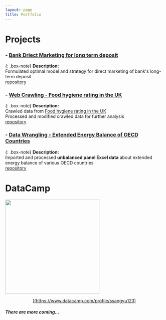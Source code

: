 ```yaml
---
layout: page
title: Portfolio
---
```


# Projects

### - [Bank Driect Marketing for long term deposit](https://sakjung.github.io/bank/)

{: .box-note}
**Description:**
<br />Formulated optimal model and strategy for direct marketing of bank's long-term deposit
<br />[repository](https://github.com/sakjung/bank.git)

### - [Web Crawling - Food hygiene rating in the UK](https://sakjung.github.io/food-hygiene-rating)

{: .box-note}
**Description:**
<br />Crawled data from [Food hygiene rating in the UK](https://data.food.gov.uk/catalog/datasets/38dd8d6a-5ab1-4f50-b753-ab33288e3200)
<br />Processed and modified crawled data for further analysis
<br />[repository](https://github.com/sakjung/food-hygiene-rating.git)

### - [Data Wrangling - Extended Energy Balance of OECD Countries](https://sakjung.github.io/extended-energy-balance-oecd/)

{: .box-note}
**Description:**
<br />Imported and processed **unbalanced panel Excel data** about extended energy balance of various OECD countries 
<br />[repository](https://github.com/sakjung/extended-energy-balance-oecd.git)


# DataCamp

  [<img src="https://course_report_production.s3.amazonaws.com/rich/rich_files/rich_files/874/s200/datacamp-logo.png" width = "300" height = "300">](https://www.datacamp.com/profile/ssangyu123)

<p align="center">
  <a href=[<img src="https://course_report_production.s3.amazonaws.com/rich/rich_files/rich_files/874/s200/datacamp-logo.png" width = "300" height = "300">](https://www.datacamp.com/profile/ssangyu123)</a> 
<p/>


##### There are more coming...



